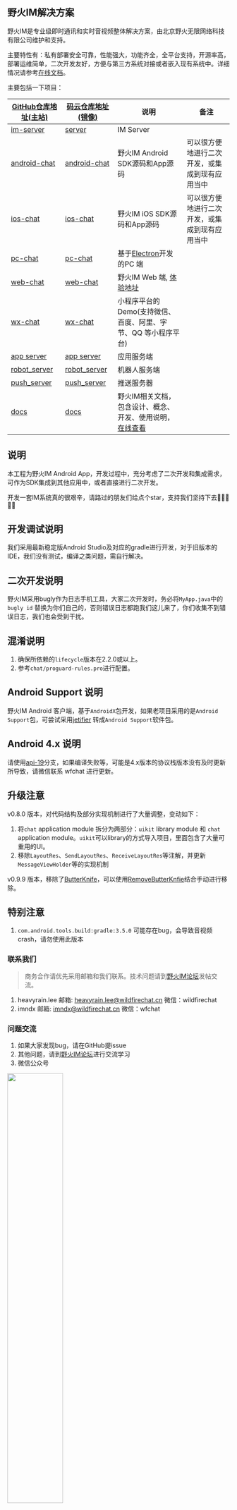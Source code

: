 ## 野火IM解决方案

野火IM是专业级即时通讯和实时音视频整体解决方案，由北京野火无限网络科技有限公司维护和支持。

主要特性有：私有部署安全可靠，性能强大，功能齐全，全平台支持，开源率高，部署运维简单，二次开发友好，方便与第三方系统对接或者嵌入现有系统中。详细情况请参考[在线文档](https://docs.wildfirechat.cn)。

主要包括一下项目：

| [GitHub仓库地址(主站)](https://github.com/wildfirechat)      | [码云仓库地址(镜像)](https://gitee.com/wfchat)        | 说明                                                                                      | 备注                                           |
| ------------------------------------------------------------ | ----------------------------------------------------- | ----------------------------------------------------------------------------------------- | ---------------------------------------------- |
| [im-server](https://github.com/wildfirechat/im-server)       | [server](https://gitee.com/wfchat/im-server)          | IM Server                                                                                 |                                                |
| [android-chat](https://github.com/wildfirechat/android-chat) | [android-chat](https://gitee.com/wfchat/android-chat) | 野火IM Android SDK源码和App源码                                                           | 可以很方便地进行二次开发，或集成到现有应用当中 |
| [ios-chat](https://github.com/wildfirechat/ios-chat)         | [ios-chat](https://gitee.com/wfchat/ios-chat)         | 野火IM iOS SDK源码和App源码                                                               | 可以很方便地进行二次开发，或集成到现有应用当中 |
| [pc-chat](https://github.com/wildfirechat/vue-pc-chat)       | [pc-chat](https://gitee.com/wfchat/vue-pc-chat)       | 基于[Electron](https://electronjs.org/)开发的PC 端                                        |                                                |
| [web-chat](https://github.com/wildfirechat/vue-chat)         | [web-chat](https://gitee.com/wfchat/vue-chat)         | 野火IM Web 端, [体验地址](http://web.wildfirechat.cn)                                     |                                                |
| [wx-chat](https://github.com/wildfirechat/wx-chat)           | [wx-chat](https://gitee.com/wfchat/wx-chat)           | 小程序平台的Demo(支持微信、百度、阿里、字节、QQ 等小程序平台)                             |                                                |
| [app server](https://github.com/wildfirechat/app_server)     | [app server](https://gitee.com/wfchat/app_server)     | 应用服务端                                                                                |                                                |
| [robot_server](https://github.com/wildfirechat/robot_server) | [robot_server](https://gitee.com/wfchat/robot_server) | 机器人服务端                                                                              |                                                |
| [push_server](https://github.com/wildfirechat/push_server)   | [push_server](https://gitee.com/wfchat/push_server)   | 推送服务器                                                                                |                                                |
| [docs](https://github.com/wildfirechat/docs)                 | [docs](https://gitee.com/wfchat/docs)                 | 野火IM相关文档，包含设计、概念、开发、使用说明，[在线查看](https://docs.wildfirechat.cn/) |                                                |


## 说明

本工程为野火IM Android App，开发过程中，充分考虑了二次开发和集成需求，可作为SDK集成到其他应用中，或者直接进行二次开发。


开发一套IM系统真的很艰辛，请路过的朋友们给点个star，支持我们坚持下去🙏🙏🙏🙏🙏

## 开发调试说明

我们采用最新稳定版Android Studio及对应的gradle进行开发，对于旧版本的IDE，我们没有测试，编译之类问题，需自行解决。

## 二次开发说明

野火IM采用bugly作为日志手机工具，大家二次开发时，务必将```MyApp.java```中的 ```bugly id``` 替换为你们自己的，否则错误日志都跑我们这儿来了，你们收集不到错误日志，我们也会受到干扰。

## 混淆说明
1. 确保所依赖的```lifecycle```版本在2.2.0或以上。
2. 参考```chat/proguard-rules.pro```进行配置。

## Android Support 说明

野火IM Android 客户端，基于```AndroidX```包开发，如果老项目采用的是```Android Support```包，可尝试采用[jetifier](https://developer.android.google.cn/studio/command-line/jetifier?hl=zh_cn)
转成```Android Support```软件包。

## Android 4.x 说明
请使用[api-19](https://github.com/wildfirechat/android-chat/tree/api-19)分支，如果编译失败等，可能是4.x版本的协议栈版本没有及时更新所导致，请微信联系 wfchat 进行更新。

## 升级注意
v0.8.0 版本，对代码结构及部分实现机制进行了大量调整，变动如下：

1. 将```chat``` application module 拆分为两部分：```uikit``` library module 和 ```chat``` application module。```uikit```可以library的方式导入项目，里面包含了大量可重用的UI。
2. 移除```LayoutRes```、```SendLayoutRes```、```ReceiveLayoutRes```等注解，并更新```MessageViewHolder```等的实现机制

v0.9.9 版本，移除了[ButterKnife](https://github.com/JakeWharton/butterknife)，可以使用[RemoveButterKnfie](https://github.com/ccccmmmz/RemoveButterKnife)结合手动进行移除。

## 特别注意
1. ```com.android.tools.build:gradle:3.5.0``` 可能存在bug，会导致音视频crash，请勿使用此版本

### 联系我们

> 商务合作请优先采用邮箱和我们联系。技术问题请到[野火IM论坛](http://bbs.wildfirechat.cn/)发帖交流。

1. heavyrain.lee  邮箱: heavyrain.lee@wildfirechat.cn  微信：wildfirechat
2. imndx  邮箱: imndx@wildfirechat.cn  微信：wfchat

### 问题交流

1. 如果大家发现bug，请在GitHub提issue
2. 其他问题，请到[野火IM论坛](http://bbs.wildfirechat.cn/)进行交流学习
3. 微信公众号

<img src="http://static.wildfirechat.cn/wx_wfc_qrcode.jpg" width = 50% height = 50% />

> 强烈建议关注我们的公众号。我们有新版本发布或者有重大更新会通过公众号通知大家，另外我们也会不定期的发布一些关于野火IM的技术介绍。

## 体验Demo
我们提供了体验demo，请使用微信扫码下载安装体验

![野火IM](http://static.wildfirechat.cn/download_qrcode.png)

## 应用截图
![ios-demo1](http://static.wildfirechat.cn/android-deomo1.gif)

![ios-demo2](http://static.wildfirechat.cn/android-deomo1.gif)

<img src="http://static.wildfirechat.cn/android-view1.png" width = 50% height = 50% />

<img src="http://static.wildfirechat.cn/android-view2.png" width = 50% height = 50% />

<img src="http://static.wildfirechat.cn/android-view3.png" width = 50% height = 50% />

<img src="http://static.wildfirechat.cn/android-view4.png" width = 50% height = 50% />

<img src="http://static.wildfirechat.cn/android-view5.png" width = 50% height = 50% />

<img src="http://static.wildfirechat.cn/android-view6.png" width = 50% height = 50% />

<img src="http://static.wildfirechat.cn/android-view7.png" width = 50% height = 50% />

<img src="http://static.wildfirechat.cn/android-view8.png" width = 50% height = 50% />

<img src="http://static.wildfirechat.cn/android-view9.png" width = 50% height = 50% />

<img src="http://static.wildfirechat.cn/android-view10.png" width = 50% height = 50% />

<img src="http://static.wildfirechat.cn/android-view11.png" width = 50% height = 50% />


## 集成
1. client部分，自行下载代码，并将client module引入你们自己的项目。
2. uikit部分，自行下载代码，并将uikit module引入你们自己的项目。
3. push部分，自行下载代码，将push module引入你们自己的项目。

## 推送
当应用在后台后，不同手机厂家有着不同的后台策略，可能很快或者最终会被冻结和杀掉，此时收到消息需要厂商的推送通知服务。请部署推送服务，推送服务代码可以在[Github](https://github.com/wildfirechat/push_server)和[码云](https://gitee.com/wfchat/push_server)下载。具体使用方式，请参考推送服务项目上的说明。

## 贡献
欢迎提交pull request，一起打造一个更好的开源IM。

## 鸣谢
1. [LQRWeChat](https://github.com/GitLqr/LQRWeChat) 本项目中图片选择器、表情基于此开发
2. [butterKnife](https://github.com/JakeWharton/butterknife)
3. OKHttp等一些其他优秀的开源项目
4. 本工程使用的Icon全部来源于[icons8](https://icons8.com)，对他们表示感谢。
5. Gif动态图来源于网络，对网友的制作表示感谢。

如果有什么地方侵犯了您的权益，请联系我们删除🙏🙏🙏

## License

1. Under the Creative Commons Attribution-NoDerivs 3.0 Unported license. See the [LICENSE](https://github.com/wildfirechat/android-chat/blob/master/LICENSE) file for details.
